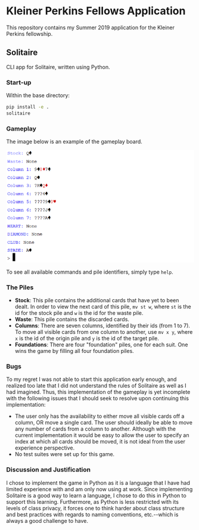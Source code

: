 # Kleiner Perkins Fellows Application

This repository contains my Summer 2019 application for the Kleiner Perkins fellowship.

## Solitaire

CLI app for Solitaire, written using Python. 

### Start-up

Within the base directory:
```bash
pip install -e .
solitaire
```

### Gameplay

The image below is an example of the gameplay board.

![](./board.PNG)

To see all available commands and pile identifiers, simply type `help`.

### The Piles
- **Stock**: This pile contains the additional cards that have yet to been dealt.
In order to view the next card of this pile, `mv st w`, where `st` is the id for the stock pile
and `w` is the id for the waste pile.
- **Waste**: This pile contains the discarded cards.
- **Columns**: There are seven columns, identified by their ids (from 1 to 7).  To move all visible cards
from one column to another, use `mv x y`, where `x` is the id of the origin pile
and `y` is the id of the target pile.
- **Foundations**: There are four "foundation" piles, one for each suit.
One wins the game by filling all four foundation piles.

### Bugs
To my regret I was not able to start this application early enough, and realized too late that I did not understand the
rules of Solitaire as well as I had imagined.  Thus, this implementation of the gameplay is yet incomplete with the 
following issues that I should seek to resolve upon continuing this implementation:
- The user only has the availability to either move all visible cards off a column, OR move a single card.
The user should ideally be able to move any number of cards from a column to another. 
Although with the current implementation it would be easy to allow the user to specify an index at which all cards
should be moved, it is not ideal from the user experience perspective.
- No test suites were set up for this game.  

### Discussion and Justification
I chose to implement the game in Python as it is a language that I have had limited experience with and am only now 
using at work.  Since implementing Solitaire is a good way to learn a language, I chose to do this in Python to support
this learning.  Furthermore, as Python is less restricted with its levels of class privacy, it forces one to think 
harder about class structure and best practices with regards to naming conventions, etc.--which is always a good 
challenge to have.